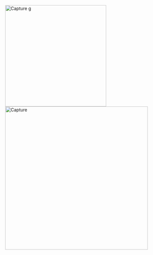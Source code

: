 <img width="325" alt="Capture g" src="https://github.com/anchanareghu/CSS-Sample01/assets/143755659/3a24b964-8a7c-448a-9fc6-160dbcf17480">


<img width="459" alt="Capture" src="https://github.com/anchanareghu/CSS-Sample01/assets/143755659/33c3ea2c-bd3f-4a96-a761-772b88cc79cf">

